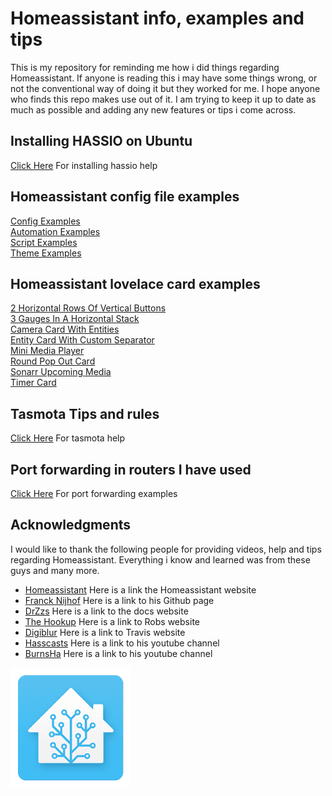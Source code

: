 # Homeassistant info, examples and tips

This is my repository for reminding me how i did things regarding Homeassistant.
If anyone is reading this i may have some things wrong, or not the conventional way of doing it but they worked for me.
I hope anyone who finds this repo makes use out of it.
I am trying to keep it up to date as much as possible and adding any new features or tips i come across.

## Installing HASSIO on Ubuntu
[Click Here](hassio_ubuntu_install_instructions.md) For installing hassio help

## Homeassistant config file examples
[Config Examples](hass_config_file_examples/config.yaml)  
[Automation Examples](hass_config_file_examples/automation.yaml)  
[Script Examples](hass_config_file_examples/script.yaml)  
[Theme Examples](hass_config_file_examples/themes.yaml)  

## Homeassistant lovelace card examples
[2 Horizontal Rows Of Vertical Buttons](lovelace_card_examples/2_horizontal_rows_of_vertical_buttons.yaml)  
[3 Gauges In A Horizontal Stack](lovelace_card_examples/3_gauges_in_a_horizontal_stack.yaml)  
[Camera Card With Entities](lovelace_card_examples/camera_card_with_entities.yaml)  
[Entity Card With Custom Separator](lovelace_card_examples/entity_card_with_custom_separator.yaml)  
[Mini Media Player](lovelace_card_examples/mini_media_player.yaml)  
[Round Pop Out Card](lovelace_card_examples/round_pop_out_card.yaml)  
[Sonarr Upcoming Media](lovelace_card_examples/sonarr_upcoming_media.yaml)  
[Timer Card](lovelace_card_examples/timer_card.yaml)  

## Tasmota Tips and rules
[Click Here](tasmota_info_and_help.md) For tasmota help

## Port forwarding in routers I have used
[Click Here](port_forwarding_in_routers/) For port forwarding examples


## Acknowledgments
I would like to thank the following people for providing videos, help and tips regarding Homeassistant.
Everything i know and learned was from these guys and many more.

* [Homeassistant](https://www.home-assistant.io/) Here is a link the Homeassistant website
* [Franck Nijhof](https://github.com/frenck) Here is a link to his Github page
* [DrZzs](http://drzzs.com/) Here is a link to the docs website
* [The Hookup](http://www.thesmarthomehookup.com/) Here is a link to Robs website
* [Digiblur](https://www.digiblur.com/) Here is a link to Travis website
* [Hasscasts](https://www.youtube.com/channel/UCGOCeqMJnLvr-5C-ypUw7IQ/featured) Here is a link to his youtube channel
* [BurnsHa](https://www.youtube.com/channel/UCSKQutOXuNLvFetrKuwudpg) Here is a link to his youtube channel

![](images/hass_icon_small.png)
